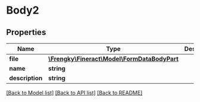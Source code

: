 # Body2

## Properties
Name | Type | Description | Notes
------------ | ------------- | ------------- | -------------
**file** | [**\Frengky\Fineract\Model\FormDataBodyPart**](FormDataBodyPart.md) |  | [optional] 
**name** | **string** |  | [optional] 
**description** | **string** |  | [optional] 

[[Back to Model list]](../../README.md#documentation-for-models) [[Back to API list]](../../README.md#documentation-for-api-endpoints) [[Back to README]](../../README.md)

